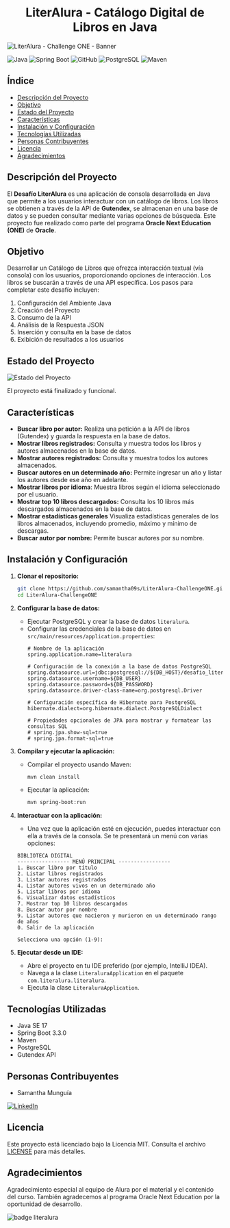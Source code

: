<h1 align="center"> LiterAlura - Catálogo Digital de Libros en Java </h1>

![LiterAlura - Challenge ONE - Banner](https://github.com/samantha09s/LiterAlura-ChallengeONE/assets/140031528/ab128db4-25f6-4f44-9ee3-bcb03456f37d)

![Java](https://img.shields.io/badge/Java-17-007396?style=for-the-badge&logo=java&logoColor=white)
![Spring Boot](https://img.shields.io/badge/Spring%20Boot-3.3.0-6DB33F?style=for-the-badge&logo=spring-boot&logoColor=white)
![GitHub](https://img.shields.io/badge/GitHub-Repository-181717?style=for-the-badge&logo=github&logoColor=white)
![PostgreSQL](https://img.shields.io/badge/PostgreSQL-Database-4169E1?style=for-the-badge&logo=postgresql&logoColor=white)
![Maven](https://img.shields.io/badge/Maven-Project%20Management-C71A36?style=for-the-badge&logo=apache-maven&logoColor=white)

## Índice

- [Descripción del Proyecto](#descripción-del-proyecto)
- [Objetivo](#objetivo)
- [Estado del Proyecto](#estado-del-proyecto)
- [Características](#características)
- [Instalación y Configuración](#instalación-y-configuración)
- [Tecnologías Utilizadas](#tecnologías-utilizadas)
- [Personas Contribuyentes](#personas-contribuyentes)
- [Licencia](#licencia)
- [Agradecimientos](#agradecimientos)

## Descripción del Proyecto

El **Desafío LiterAlura** es una aplicación de consola desarrollada en Java que permite a los usuarios interactuar con un catálogo de libros. Los libros se obtienen a través de la API de **Gutendex**, se almacenan en una base de datos y se pueden consultar mediante varias opciones de búsqueda. Este proyecto fue realizado como parte del programa **Oracle Next Education (ONE)** de **Oracle**.

## Objetivo

Desarrollar un Catálogo de Libros que ofrezca interacción textual (vía consola) con los usuarios, proporcionando opciones de interacción. Los libros se buscarán a través de una API específica. Los pasos para completar este desafío incluyen:

1. Configuración del Ambiente Java
2. Creación del Proyecto
3. Consumo de la API
4. Análisis de la Respuesta JSON
5. Inserción y consulta en la base de datos
6. Exibición de resultados a los usuarios

## Estado del Proyecto

![Estado del Proyecto](https://img.shields.io/badge/Estado-Finalizado-brightgreen)

El proyecto está finalizado y funcional.

## Características

- **Buscar libro por autor:** Realiza una petición a la API de libros (Gutendex) y guarda la respuesta en la base de datos.
- **Mostrar libros registrados:** Consulta y muestra todos los libros y autores almacenados en la base de datos.
- **Mostrar autores registrados:** Consulta y muestra todos los autores almacenados.
- **Buscar autores en un determinado año:** Permite ingresar un año y listar los autores desde ese año en adelante.
- **Mostrar libros por idioma**: Muestra libros según el idioma seleccionado por el usuario.
- **Mostrar top 10 libros descargados:** Consulta los 10 libros más descargados almacenados en la base de datos.
- **Mostrar estadísticas generales** Visualiza estadísticas generales de los libros almacenados, incluyendo promedio, máximo y mínimo de descargas.
- **Buscar autor por nombre:** Permite buscar autores por su nombre.

## Instalación y Configuración

1. **Clonar el repositorio:**
    ```sh
    git clone https://github.com/samantha09s/LiterAlura-ChallengeONE.git
    cd LiterAlura-ChallengeONE
    ```

2. **Configurar la base de datos:**
    - Ejecutar PostgreSQL y crear la base de datos `literalura`.
    - Configurar las credenciales de la base de datos en `src/main/resources/application.properties`:
      ```properties
      # Nombre de la aplicación
      spring.application.name=literalura

      # Configuración de la conexión a la base de datos PostgreSQL
      spring.datasource.url=jdbc:postgresql://${DB_HOST}/desafio_literalura
      spring.datasource.username=${DB_USER}
      spring.datasource.password=${DB_PASSWORD}
      spring.datasource.driver-class-name=org.postgresql.Driver

      # Configuración específica de Hibernate para PostgreSQL
      hibernate.dialect=org.hibernate.dialect.PostgreSQLDialect

      # Propiedades opcionales de JPA para mostrar y formatear las consultas SQL
      # spring.jpa.show-sql=true
      # spring.jpa.format-sql=true
      ```

3. **Compilar y ejecutar la aplicación:**
    - Compilar el proyecto usando Maven:
      ```sh
      mvn clean install
      ```
    - Ejecutar la aplicación:
      ```sh
      mvn spring-boot:run
      ```

4. **Interactuar con la aplicación:**
    - Una vez que la aplicación esté en ejecución, puedes interactuar con ella a través de la consola. Se te presentará un menú con varias opciones:

    ```plaintext
    BIBLIOTECA DIGITAL
    ----------------- MENÚ PRINCIPAL -----------------
    1. Buscar libro por título
    2. Listar libros registrados
    3. Listar autores registrados
    4. Listar autores vivos en un determinado año
    5. Listar libros por idioma
    6. Visualizar datos estadísticos
    7. Mostrar top 10 libros descargados
    8. Buscar autor por nombre
    9. Listar autores que nacieron y murieron en un determinado rango de años
    0. Salir de la aplicación

    Selecciona una opción (1-9):
    ```

5. **Ejecutar desde un IDE:**
    - Abre el proyecto en tu IDE preferido (por ejemplo, IntelliJ IDEA).
    - Navega a la clase `LiteraluraApplication` en el paquete `com.literalura.literalura`.
    - Ejecuta la clase `LiteraluraApplication`.

## Tecnologías Utilizadas

- Java SE 17
- Spring Boot 3.3.0
- Maven
- PostgreSQL
- Gutendex API

## Personas Contribuyentes

- Samantha Munguía

[![LinkedIn](https://img.shields.io/badge/linkedin-0A66C2?style=for-the-badge&logo=linkedin&logoColor=white)](https://www.linkedin.com/in/samanthamunguia/)

## Licencia

Este proyecto está licenciado bajo la Licencia MIT. Consulta el archivo [LICENSE](https://docs.github.com/es/repositories/managing-your-repositorys-settings-and-features/customizing-your-repository/licensing-a-repository) para más detalles.

## Agradecimientos

Agradecimiento especial al equipo de Alura por el material y el contenido del curso. También agradecemos al programa Oracle Next Education por la oportunidad de desarrollo.

![badge literalura](https://github.com/luchiobv/ChallengeLiterAlura/assets/128253160/60fadf2c-3249-4657-9721-27b06460e60e)
